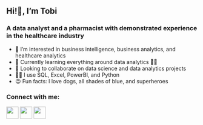 ## Hi!👋, I’m Tobi

### A data analyst and a pharmacist with demonstrated experience in the healthcare industry
- 👀 I’m interested in business intelligence, business analytics, and healthcare analytics
- 🌱 Currently learning everything around data analytics 🤣🤣
- 💞️ Looking to collaborate on data science and data analytics projects
- 👩‍💻 I use SQL, Excel, PowerBI, and Python
- 😉 Fun facts: I love dogs, all shades of blue, and superheroes

### Connect with me: 

[<img height="32" width="32" src="https://cdn.jsdelivr.net/npm/simple-icons@v7/icons/linkedin.svg" />][linkedin]
[<img height="32" width="32" src="https://cdn.jsdelivr.net/npm/simple-icons@v7/icons/twitter.svg" />][twitter]
[<img height="32" width="32" src="https://cdn.jsdelivr.net/npm/simple-icons@v7/icons/linktree.svg" />][linktree]

<br />
<br />

[linkedin]: https://www.linkedin.com/in/oluwatobioni/
[twitter]: https://twitter.com/oluwatobi_oe
[linktree]: https://linktr.ee/oluwatobioni

<!---
OluwatobiOni/OluwatobiOni is a ✨ special ✨ repository because its `README.md` (this file) appears on your GitHub profile.
You can click the Preview link to take a look at your changes.
--->
